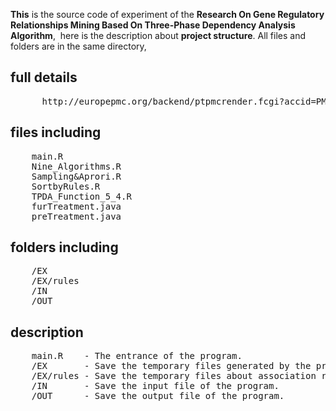 **This** is the source code of experiment of the **Research On Gene Regulatory Relationships Mining Based On Three-Phase Dependency Analysis Algorithm**,
 here is the description about **project structure**.
All files and folders are in the same directory,
## full details
  <pre>
      http://europepmc.org/backend/ptpmcrender.fcgi?accid=PMC5554554&blobtype=pdf</pre>
## files including
  <pre>
    main.R
    Nine_Algorithms.R
    Sampling&Aprori.R
    SortbyRules.R
    TPDA_Function_5_4.R
    furTreatment.java
    preTreatment.java</pre>
## folders including
  <pre>
    /EX
    /EX/rules
    /IN
    /OUT</pre>
## description
  <pre>
    main.R    - The entrance of the program.
    /EX       - Save the temporary files generated by the program.
    /EX/rules - Save the temporary files about association rules.
    /IN       - Save the input file of the program.
    /OUT      - Save the output file of the program.</pre>

